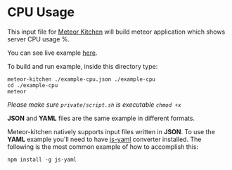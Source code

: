 CPU Usage
=========

This input file for <a href="http://www.meteorkitchen.com" target="_blank">Meteor Kitchen</a> will build meteor application which shows server CPU usage %.

You can see live example <a href="http://example-cpu.meteorfarm.com" target="_blank">here</a>.

To build and run example, inside this directory type:

```
meteor-kitchen ./example-cpu.json ./example-cpu
cd ./example-cpu
meteor
```

*Please make sure `private/script.sh` is executable `chmod +x`*


**JSON** and **YAML** files are the same example in different formats.

Meteor-kitchen natively supports input files written in **JSON**. To use the **YAML** example you'll need to have <a href="https://www.npmjs.com/package/yaml-js" target="_blank">js-yaml</a> converter installed. The following is the most common example of how to accomplish this:

```
npm install -g js-yaml
```
